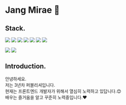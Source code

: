 # Jang Mirae 🌱

## Stack.
<span><img src="https://img.shields.io/badge/HTML5-dd4b25?style=for-the-badge&logo=HTML5&logoColor=white&prefix=hello" /></span>
<span><img src="https://img.shields.io/badge/CSS3-146eb0?style=for-the-badge&logo=CSS3&logoColor=white" /></span>
<span><img src="https://img.shields.io/badge/JavaScript-ffc100?style=for-the-badge&logo=JavaScript&logoColor=white" /></span>
<span><img src="https://img.shields.io/badge/Vue.js-4FC08D?style=for-the-badge&logo=Vue.js&logoColor=white" /></span>
<span><img src="https://img.shields.io/badge/React-17b6e7?style=for-the-badge&logo=React&logoColor=white" /></span>
<span><img src="https://img.shields.io/badge/TypeScript-3178C6?style=for-the-badge&logo=TypeScript&logoColor=white" /></span>
<span><img src="https://img.shields.io/badge/Node.js-339933?style=for-the-badge&logo=Node.js&logoColor=white" /></span>

<span><img src="https://img.shields.io/badge/Git-e83a2d?style=for-the-badge&logo=Git&logoColor=white" /></span>
<span><img src="https://img.shields.io/badge/Slack-4A154B?style=for-the-badge&logo=Slack&logoColor=white" /></span>

## Introduction.
안녕하세요.  
저는 3년차 퍼블리셔입니다.   
현재는 프론트엔드 개발자가 위해서 열심히 노력하고 있답니다.😊   
배우는 즐거움을 알고 꾸준히 노력중입니다.❤   
